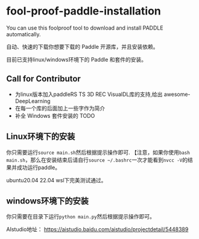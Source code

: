 # fool-proof-paddle-installation
You can use this foolproof tool to download and install PADDLE automatically.

自动、快速的下载你想要下载的 Paddle 开源库，并且安装依赖。

目前已支持linux/windows环境下的 Paddle 和套件的安装。

## Call for Contributor
- 为linux版本加入paddleRS TS 3D REC VisualDL库的支持,给出 awesome-DeepLearning
- 在每一个库的后面加上一些字作为简介
- 补全 Windows 套件安装的 TODO

## Linux环境下的安装
你只需要运行`source main.sh`然后根据提示操作即可.
【注意，如果你使用`bash main.sh`，那么在安装结束后请自行`source ~/.bashrc`一次才能看到`nvcc -V`的结果并成功运行paddle。

ubuntu20.04 22.04 wsl下完美测试通过。

## windows环境下的安装
你只需要在目录下运行`python main.py`然后根据提示操作即可。

AIstudio地址：
https://aistudio.baidu.com/aistudio/projectdetail/5448389
